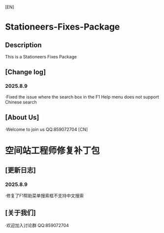 [EN]
# Stationeers-Fixes-Package
## Description
 This is a Stationeers Fixes Package
## [Change log]
### 2025.8.9
·Fixed the issue where the search box in the F1 Help menu does not support Chinese search
## [About Us]
·Welcome to join us
QQ:859072704
[CN]
# 空间站工程师修复补丁包
## [更新日志]
### 2025.8.9
·修复了F1帮助菜单搜索框不支持中文搜索
## [关于我们]
·欢迎加入讨论群
QQ:859072704
